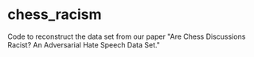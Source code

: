 # chess_racism
Code to reconstruct the data set from our paper "Are Chess Discussions Racist? An Adversarial Hate Speech Data Set."
